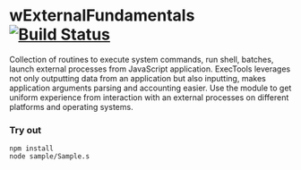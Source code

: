 
# wExternalFundamentals [![Build Status](https://travis-ci.org/Wandalen/wExternalFundamentals.svg?branch=master)](https://travis-ci.org/Wandalen/wExternalFundamentals)

Collection of routines to execute system commands, run shell, batches, launch external processes from JavaScript application. ExecTools leverages not only outputting data from an application but also inputting, makes application arguments parsing and accounting easier. Use the module to get uniform experience from interaction with an external processes on different platforms and operating systems.

### Try out
```
npm install
node sample/Sample.s
```














































































































